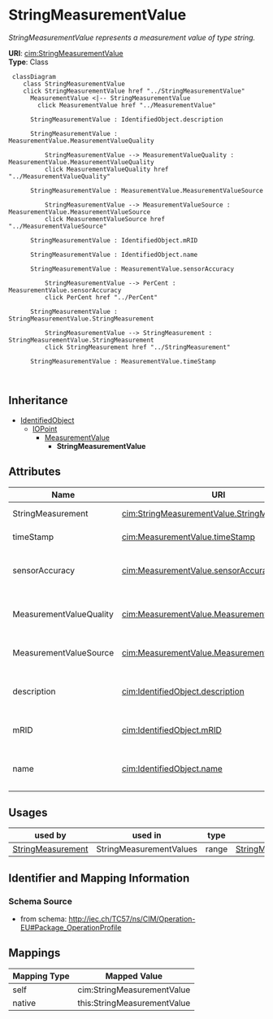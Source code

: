 # StringMeasurementValue


_StringMeasurementValue represents a measurement value of type string._





**URI**: [cim:StringMeasurementValue](http://iec.ch/TC57/CIM100#StringMeasurementValue)<br />
**Type**: Class




```mermaid
 classDiagram
    class StringMeasurementValue
    click StringMeasurementValue href "../StringMeasurementValue"
      MeasurementValue <|-- StringMeasurementValue
        click MeasurementValue href "../MeasurementValue"
      
      StringMeasurementValue : IdentifiedObject.description
        
      StringMeasurementValue : MeasurementValue.MeasurementValueQuality
        
          StringMeasurementValue --> MeasurementValueQuality : MeasurementValue.MeasurementValueQuality
          click MeasurementValueQuality href "../MeasurementValueQuality"
        
      StringMeasurementValue : MeasurementValue.MeasurementValueSource
        
          StringMeasurementValue --> MeasurementValueSource : MeasurementValue.MeasurementValueSource
          click MeasurementValueSource href "../MeasurementValueSource"
        
      StringMeasurementValue : IdentifiedObject.mRID
        
      StringMeasurementValue : IdentifiedObject.name
        
      StringMeasurementValue : MeasurementValue.sensorAccuracy
        
          StringMeasurementValue --> PerCent : MeasurementValue.sensorAccuracy
          click PerCent href "../PerCent"
        
      StringMeasurementValue : StringMeasurementValue.StringMeasurement
        
          StringMeasurementValue --> StringMeasurement : StringMeasurementValue.StringMeasurement
          click StringMeasurement href "../StringMeasurement"
        
      StringMeasurementValue : MeasurementValue.timeStamp
        
      
```





## Inheritance
* [IdentifiedObject](IdentifiedObject.md)
    * [IOPoint](IOPoint.md)
        * [MeasurementValue](MeasurementValue.md)
            * **StringMeasurementValue**



## Attributes


| Name | URI | Cardinality and Range | Description | Inheritance |
| ---  | --- | --- | --- | --- |
| StringMeasurement | [cim:StringMeasurementValue.StringMeasurement](http://iec.ch/TC57/CIM100#StringMeasurementValue.StringMeasurement) | 1 <br />  [StringMeasurement](StringMeasurement.md)  | Measurement to which this value is connected | direct |
| timeStamp | [cim:MeasurementValue.timeStamp](http://iec.ch/TC57/CIM100#MeasurementValue.timeStamp) | 0..1 <br />  date  | The time when the value was last updated | [MeasurementValue](MeasurementValue.md) |
| sensorAccuracy | [cim:MeasurementValue.sensorAccuracy](http://iec.ch/TC57/CIM100#MeasurementValue.sensorAccuracy) | 0..1 <br />  [PerCent](PerCent.md)  | The limit, expressed as a percentage of the sensor maximum, that errors will ... | [MeasurementValue](MeasurementValue.md) |
| MeasurementValueQuality | [cim:MeasurementValue.MeasurementValueQuality](http://iec.ch/TC57/CIM100#MeasurementValue.MeasurementValueQuality) | 0..1 <br />  [MeasurementValueQuality](MeasurementValueQuality.md)  | A MeasurementValue has a MeasurementValueQuality associated with it | [MeasurementValue](MeasurementValue.md) |
| MeasurementValueSource | [cim:MeasurementValue.MeasurementValueSource](http://iec.ch/TC57/CIM100#MeasurementValue.MeasurementValueSource) | 1 <br />  [MeasurementValueSource](MeasurementValueSource.md)  | A reference to the type of source that updates the MeasurementValue, e | [MeasurementValue](MeasurementValue.md) |
| description | [cim:IdentifiedObject.description](http://iec.ch/TC57/CIM100#IdentifiedObject.description) | 0..1 <br />  string  | The description is a free human readable text describing or naming the object | [IdentifiedObject](IdentifiedObject.md) |
| mRID | [cim:IdentifiedObject.mRID](http://iec.ch/TC57/CIM100#IdentifiedObject.mRID) | 1 <br />  string  | Master resource identifier issued by a model authority | [IdentifiedObject](IdentifiedObject.md) |
| name | [cim:IdentifiedObject.name](http://iec.ch/TC57/CIM100#IdentifiedObject.name) | 1 <br />  string  | The name is any free human readable and possibly non unique text naming the o... | [IdentifiedObject](IdentifiedObject.md) |





## Usages

| used by | used in | type | used |
| ---  | --- | --- | --- |
| [StringMeasurement](StringMeasurement.md) | StringMeasurementValues | range | [StringMeasurementValue](StringMeasurementValue.md) |






## Identifier and Mapping Information







### Schema Source


* from schema: http://iec.ch/TC57/ns/CIM/Operation-EU#Package_OperationProfile





## Mappings

| Mapping Type | Mapped Value |
| ---  | ---  |
| self | cim:StringMeasurementValue |
| native | this:StringMeasurementValue |





